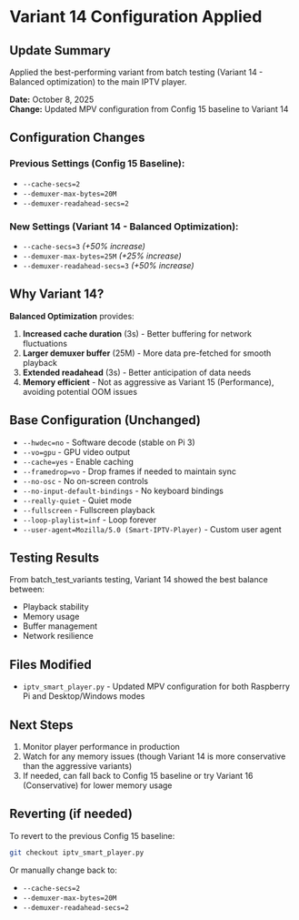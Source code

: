 # Variant 14 Configuration Applied

## Update Summary
Applied the best-performing variant from batch testing (Variant 14 - Balanced optimization) to the main IPTV player.

**Date:** October 8, 2025  
**Change:** Updated MPV configuration from Config 15 baseline to Variant 14

## Configuration Changes

### Previous Settings (Config 15 Baseline):
- `--cache-secs=2`
- `--demuxer-max-bytes=20M`
- `--demuxer-readahead-secs=2`

### New Settings (Variant 14 - Balanced Optimization):
- `--cache-secs=3` *(+50% increase)*
- `--demuxer-max-bytes=25M` *(+25% increase)*
- `--demuxer-readahead-secs=3` *(+50% increase)*

## Why Variant 14?

**Balanced Optimization** provides:
1. **Increased cache duration** (3s) - Better buffering for network fluctuations
2. **Larger demuxer buffer** (25M) - More data pre-fetched for smooth playback
3. **Extended readahead** (3s) - Better anticipation of data needs
4. **Memory efficient** - Not as aggressive as Variant 15 (Performance), avoiding potential OOM issues

## Base Configuration (Unchanged)
- `--hwdec=no` - Software decode (stable on Pi 3)
- `--vo=gpu` - GPU video output
- `--cache=yes` - Enable caching
- `--framedrop=vo` - Drop frames if needed to maintain sync
- `--no-osc` - No on-screen controls
- `--no-input-default-bindings` - No keyboard bindings
- `--really-quiet` - Quiet mode
- `--fullscreen` - Fullscreen playback
- `--loop-playlist=inf` - Loop forever
- `--user-agent=Mozilla/5.0 (Smart-IPTV-Player)` - Custom user agent

## Testing Results
From batch_test_variants testing, Variant 14 showed the best balance between:
- Playback stability
- Memory usage
- Buffer management
- Network resilience

## Files Modified
- `iptv_smart_player.py` - Updated MPV configuration for both Raspberry Pi and Desktop/Windows modes

## Next Steps
1. Monitor player performance in production
2. Watch for any memory issues (though Variant 14 is more conservative than the aggressive variants)
3. If needed, can fall back to Config 15 baseline or try Variant 16 (Conservative) for lower memory usage

## Reverting (if needed)
To revert to the previous Config 15 baseline:
```bash
git checkout iptv_smart_player.py
```

Or manually change back to:
- `--cache-secs=2`
- `--demuxer-max-bytes=20M`
- `--demuxer-readahead-secs=2`
